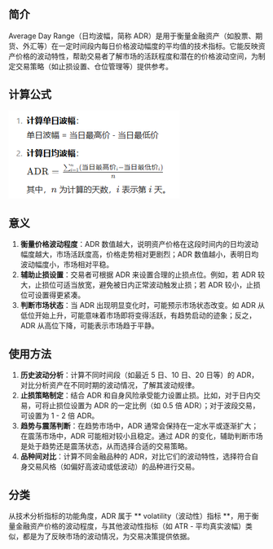 ## 简介

Average Day Range（日均波幅，简称 ADR）是用于衡量金融资产（如股票、期货、外汇等）在一定时间段内每日价格波动幅度的平均值的技术指标。它能反映资产价格的波动特性，帮助交易者了解市场的活跃程度和潜在的价格波动空间，为制定交易策略（如止损设置、仓位管理等）提供参考。

## 计算公式

![image-20250813150328195](.\photo\1)

## 意义

1. **衡量价格波动程度**：ADR 数值越大，说明资产价格在这段时间内的日均波动幅度越大，市场活跃度高，价格走势相对更剧烈；ADR 数值越小，表明日均波动幅度小，市场相对平稳。
2. **辅助止损设置**：交易者可根据 ADR 来设置合理的止损点位。例如，若 ADR 较大，止损位可适当放宽，避免被日内正常波动触发止损；若 ADR 较小，止损位可设置得更紧凑。
3. **判断市场状态**：当 ADR 出现明显变化时，可能预示市场状态改变。如 ADR 从低位开始上升，可能意味着市场即将变得活跃，有趋势启动的迹象；反之，ADR 从高位下降，可能表示市场趋于平静。

## 使用方法

1. **历史波动分析**：计算不同时间段（如最近 5 日、10 日、20 日等）的 ADR，对比分析资产在不同时期的波动情况，了解其波动规律。
2. **止损策略制定**：结合 ADR 和自身风险承受能力设置止损。比如，对于日内交易，可将止损位设置为 ADR 的一定比例（如 0.5 倍 ADR）；对于波段交易，可设置为 1 - 2 倍 ADR。
3. **趋势与震荡判断**：在趋势市场中，ADR 通常会保持在一定水平或逐渐扩大；在震荡市场中，ADR 可能相对较小且稳定。通过 ADR 的变化，辅助判断市场是处于趋势还是震荡状态，从而选择合适的交易策略。
4. **品种间对比**：计算不同金融品种的 ADR，对比它们的波动特性，选择符合自身交易风格（如偏好高波动或低波动）的品种进行交易。

## 分类

从技术分析指标的功能角度，ADR 属于 ** volatility（波动性）指标 **，用于衡量金融资产价格的波动程度，与其他波动性指标（如 ATR - 平均真实波幅）类似，都是为了反映市场的波动情况，为交易决策提供依据。